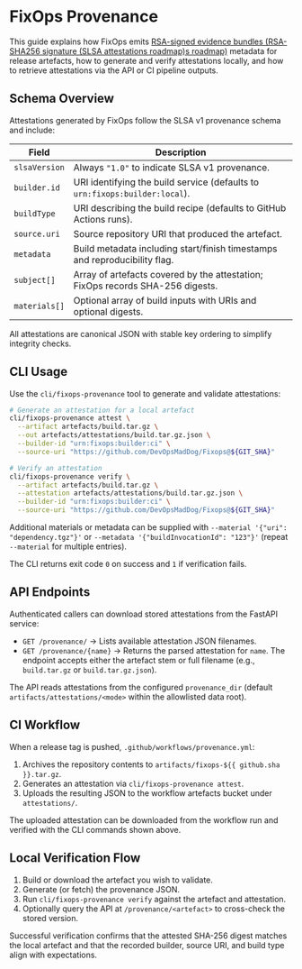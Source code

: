 # FixOps Provenance

This guide explains how FixOps emits [RSA-signed evidence bundles (RSA-SHA256 signature (SLSA attestations roadmap)s roadmap)](https://slsa.dev/spec/v1.0/provenance)
metadata for release artefacts, how to generate and verify attestations locally, and how to
retrieve attestations via the API or CI pipeline outputs.

## Schema Overview

Attestations generated by FixOps follow the SLSA v1 provenance schema and include:

| Field | Description |
| ----- | ----------- |
| `slsaVersion` | Always `"1.0"` to indicate SLSA v1 provenance. |
| `builder.id` | URI identifying the build service (defaults to `urn:fixops:builder:local`). |
| `buildType` | URI describing the build recipe (defaults to GitHub Actions runs). |
| `source.uri` | Source repository URI that produced the artefact. |
| `metadata` | Build metadata including start/finish timestamps and reproducibility flag. |
| `subject[]` | Array of artefacts covered by the attestation; FixOps records SHA-256 digests. |
| `materials[]` | Optional array of build inputs with URIs and optional digests. |

All attestations are canonical JSON with stable key ordering to simplify integrity checks.

## CLI Usage

Use the `cli/fixops-provenance` tool to generate and validate attestations:

```bash
# Generate an attestation for a local artefact
cli/fixops-provenance attest \
  --artifact artefacts/build.tar.gz \
  --out artefacts/attestations/build.tar.gz.json \
  --builder-id "urn:fixops:builder:ci" \
  --source-uri "https://github.com/DevOpsMadDog/Fixops@${GIT_SHA}"

# Verify an attestation
cli/fixops-provenance verify \
  --artifact artefacts/build.tar.gz \
  --attestation artefacts/attestations/build.tar.gz.json \
  --builder-id "urn:fixops:builder:ci" \
  --source-uri "https://github.com/DevOpsMadDog/Fixops@${GIT_SHA}"
```

Additional materials or metadata can be supplied with `--material '{"uri": "dependency.tgz"}'`
or `--metadata '{"buildInvocationId": "123"}'` (repeat `--material` for multiple entries).

The CLI returns exit code `0` on success and `1` if verification fails.

## API Endpoints

Authenticated callers can download stored attestations from the FastAPI service:

- `GET /provenance/` &rarr; Lists available attestation JSON filenames.
- `GET /provenance/{name}` &rarr; Returns the parsed attestation for `name`. The endpoint
  accepts either the artefact stem or full filename (e.g., `build.tar.gz` or
  `build.tar.gz.json`).

The API reads attestations from the configured `provenance_dir` (default
`artifacts/attestations/<mode>` within the allowlisted data root).

## CI Workflow

When a release tag is pushed, `.github/workflows/provenance.yml`:

1. Archives the repository contents to `artifacts/fixops-${{ github.sha }}.tar.gz`.
2. Generates an attestation via `cli/fixops-provenance attest`.
3. Uploads the resulting JSON to the workflow artefacts bucket under `attestations/`.

The uploaded attestation can be downloaded from the workflow run and verified with the CLI
commands shown above.

## Local Verification Flow

1. Build or download the artefact you wish to validate.
2. Generate (or fetch) the provenance JSON.
3. Run `cli/fixops-provenance verify` against the artefact and attestation.
4. Optionally query the API at `/provenance/<artefact>` to cross-check the stored version.

Successful verification confirms that the attested SHA-256 digest matches the local artefact
and that the recorded builder, source URI, and build type align with expectations.
